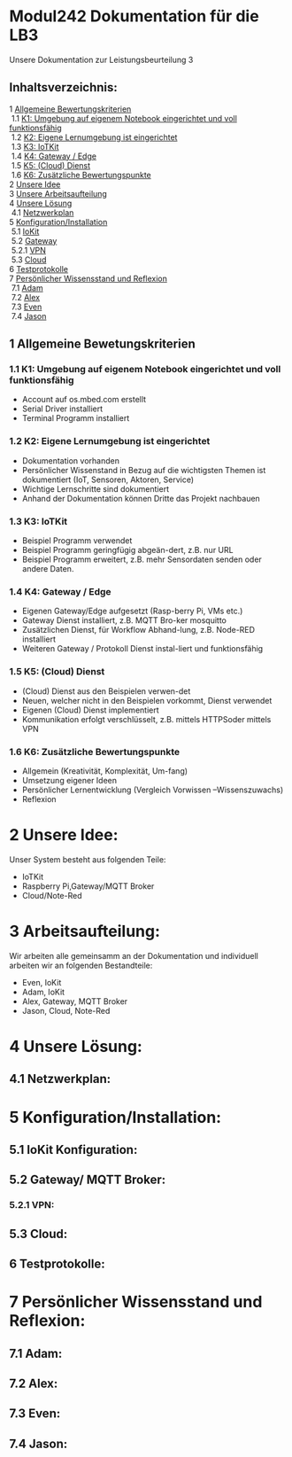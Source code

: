 # Modul242 Dokumentation für die LB3

Unsere Dokumentation zur Leistungsbeurteilung 3

## Inhaltsverzeichnis:
1 [Allgemeine Bewertungskriterien](#Allgemein)<br>
&nbsp;1.1 [K1: Umgebung auf eigenem Notebook eingerichtet und voll funktionsfähig](#K1)<br>
&nbsp;1.2 [K2: Eigene Lernumgebung ist eingerichtet](#K2)<br>
&nbsp;1.3 [K3: IoTKit](#K3)<br>
&nbsp;1.4 [K4: Gateway / Edge](#K4)<br>
&nbsp;1.5 [K5: (Cloud) Dienst](#K5)<br>
&nbsp;1.6 [K6: Zusätzliche Bewertungspunkte](#K6)<br>
2 [Unsere Idee](#Idee)<br>
3 [Unsere Arbeitsaufteilung](#Arbeitsaufteilung)<br>
4 [Unsere Lösung](#Lösung)<br>
&nbsp;4.1 [Netzwerkplan](#Netzwerkplan)<br>
5 [Konfiguration/Installation](#Konfiguration)<br>
&nbsp;5.1 [IoKit](#IoKit)<br>
&nbsp;5.2 [Gateway](#Gateway)<br>
&nbsp;5.2.1 [VPN](#Gateway)<br>
&nbsp;5.3 [Cloud](#Cloud)<br>
6 [Testprotokolle](#Testprotokolle)<br>
7 [Persönlicher Wissensstand und Reflexion](#Wissensstand)<br>
&nbsp;7.1 [Adam](#Adam)<br>
&nbsp;7.2 [Alex](#Alex)<br>
&nbsp;7.3 [Even](#Even)<br>
&nbsp;7.4 [Jason](#Jason)<br>

## 1 Allgemeine Bewetungskriterien <a name="Allgemein"></a>
### 1.1 K1: Umgebung auf eigenem Notebook eingerichtet und voll funktionsfähig <a name="K1"></a>

- Account auf os.mbed.com erstellt
- Serial Driver installiert
- Terminal Programm installiert

### 1.2 K2: Eigene Lernumgebung ist eingerichtet <a name="K2"></a>

- Dokumentation vorhanden
- Persönlicher Wissenstand in Bezug auf die wichtigsten Themen ist dokumentiert (IoT, Sensoren, Aktoren, Service)
- Wichtige Lernschritte sind dokumentiert
- Anhand der Dokumentation können Dritte das Projekt nachbauen

### 1.3 K3: IoTKit <a name="K3"></a>

- Beispiel Programm verwendet
- Beispiel Programm geringfügig abgeän-dert, z.B. nur URL 
- Beispiel Programm erweitert, z.B. mehr Sensordaten senden oder andere Daten.

### 1.4 K4: Gateway / Edge <a name="K4"></a>

- Eigenen Gateway/Edge aufgesetzt (Rasp-berry Pi, VMs etc.)
- Gateway Dienst installiert, z.B. MQTT Bro-ker mosquitto
- Zusätzlichen Dienst, für Workflow Abhand-lung, z.B. Node-RED installiert
- Weiteren Gateway / Protokoll Dienst instal-liert und funktionsfähig

### 1.5 K5: (Cloud) Dienst <a name="K5"></a>

- (Cloud) Dienst aus den Beispielen verwen-det
- Neuen, welcher nicht in den Beispielen vorkommt, Dienst verwendet
- Eigenen (Cloud) Dienst implementiert
- Kommunikation erfolgt verschlüsselt, z.B. mittels HTTPSoder mittels VPN

### 1.6 K6: Zusätzliche Bewertungspunkte <a name="K6"></a>
- Allgemein (Kreativität, Komplexität, Um-fang)
- Umsetzung eigener Ideen
- Persönlicher Lernentwicklung (Vergleich Vorwissen –Wissenszuwachs)
- Reflexion

# 2 Unsere Idee: <a name="Idee"></a>
Unser System besteht aus folgenden Teile:
- IoTKit
- Raspberry Pi,Gateway/MQTT Broker
- Cloud/Note-Red
# 3 Arbeitsaufteilung: <a name="Arbeitsaufteilung"></a> 
Wir arbeiten alle gemeinsamm an der Dokumentation und individuell arbeiten wir an folgenden Bestandteile:
- Even, IoKit 
- Adam, IoKit
- Alex, Gateway, MQTT Broker
- Jason, Cloud, Note-Red

# 4 Unsere Lösung: <a name="Lösung"></a>
 
## 4.1 Netzwerkplan: <a name="Netzwerkplan"></a>


# 5 Konfiguration/Installation: <a name="Konfiguration"></a>
## 5.1 IoKit Konfiguration: <a name="IoKit"></a>
## 5.2 Gateway/ MQTT Broker: <a name="Gateway"></a>
### 5.2.1 VPN: <a name="VPN"></a>
## 5.3 Cloud: <a name="Cloud"></a>

## 6 Testprotokolle: <a name="Testprotokolle"></a><br>

# 7 Persönlicher Wissensstand und Reflexion: <a name="Wissensstand"></a><br>
## 7.1 Adam: <a name="Adam"></a><br>
## 7.2 Alex: <a name="Alex"></a><br>
## 7.3 Even: <a name="Even"></a><br>
## 7.4 Jason: <a name="Jason"></a><br>
